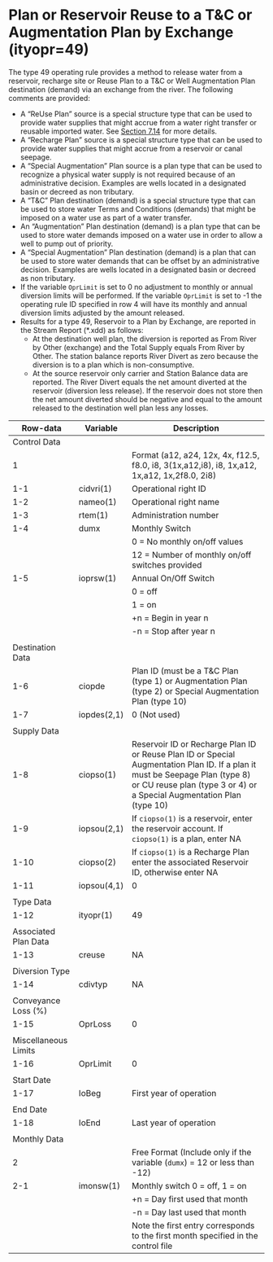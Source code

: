 # Plan or Reservoir Reuse to a T&C or Augmentation Plan by Exchange (ityopr=49) #

The type 49 operating rule provides a method to release water from a reservoir, recharge site or Reuse Plan to a T&C or 
Well Augmentation Plan destination (demand) via an exchange from the river. The following comments are provided:

* A “ReUse Plan” source is a special structure type that can be used to provide water supplies that might accrue from a water right transfer 
or reusable imported water. See [Section 7.14](../StandardModelingProcedures/714.md) for more details.
* A “Recharge Plan” source is a special structure type that can be used to provide water supplies that might accrue from a reservoir or canal 
seepage. 
* A “Special Augmentation” Plan source is a plan type that can be used to recognize a physical water supply is not required because of an administrative 
decision. Examples are wells located in a designated basin or decreed as non tributary.
* A “T&C” Plan destination (demand) is a special structure type that can be used to store water Terms and Conditions (demands) that might be imposed on 
a water use as part of a water transfer.
* An “Augmentation” Plan destination (demand) is a plan type that can be used to store water demands imposed on a water use in order to allow a well to 
pump out of priority. 
* A “Special Augmentation” Plan destination (demand) is a plan that can be used to store water demands that can be offset by an administrative decision. 
Examples are wells located in a designated basin or decreed as non tributary.
* If the variable `OprLimit` is set to 0 no adjustment to monthly or annual diversion limits will be performed. If the variable `OprLimit` is set to -1 the 
operating rule ID specified in row 4 will have its monthly and annual diversion limits adjusted by the amount released.
* Results for a type 49, Reservoir to a Plan by Exchange, are reported in the Stream Report (\*.xdd) as follows:
	* At the destination well plan, the diversion is reported as From River by Other (exchange) and the Total Supply equals From River by Other.  The station 
balance reports River Divert as zero because the diversion is to a plan which is non-consumptive. 
	* At the source reservoir only carrier and Station Balance data are reported. The River Divert equals the net amount diverted at the reservoir (diversion 
less release). If the reservoir does not store then the net amount diverted should be negative and equal to the amount released to the destination well plan less any losses. 

| Row-data							| Variable						| Description 								|				
| ------------------				| --------------------			| --------									|
| Control Data						| 								| 											|
| 1 								| 								| Format (a12, a24, 12x, 4x, f12.5, f8.0, i8, 3(1x,a12,i8), i8, 1x,a12, 1x,a12, 1x,2f8.0, 2i8)
| 1-1								| cidvri(1)						| Operational right ID
| 1-2								| nameo(1)						| Operational right name
| 1-3								| rtem(1)						| Administration number 
| 1-4								| dumx							| Monthly Switch 
| 									| 								| 0 = No monthly on/off values
| 									| 								| 12 = Number of monthly on/off switches provided
| 1-5								| ioprsw(1)						| Annual On/Off Switch 
| 									| 								| 0 = off 
| 									| 								| 1 = on
| 									| 								| +n = Begin in year n
| 									| 								| -n = Stop after year n
| | | |
| Destination Data | | |
| 1-6								| ciopde						| Plan ID (must be a T&C Plan (type 1) or Augmentation Plan (type 2) or Special Augmentation Plan (type 10)
| 1-7								| iopdes(2,1)					| 0 (Not used) 
| | | |
| Supply Data | | |
| 1-8								| ciopso(1)						| Reservoir ID or Recharge Plan ID or Reuse Plan ID or Special Augmentation Plan ID. If a plan it must be Seepage Plan (type 8) or CU reuse plan (type 3 or 4) or a Special Augmentation Plan (type 10)
| 1-9								| iopsou(2,1)					| If `ciopso(1)` is a reservoir, enter the reservoir account. If `ciopso(1)` is a plan, enter NA
| 1-10								| ciopso(2)						| If `ciopso(1)` is a Recharge Plan enter the associated Reservoir ID, otherwise enter NA
| 1-11								| iopsou(4,1)					| 0			
| | | |
| Type Data | | |
| 1-12								| ityopr(1)						| 49 
| | | |
| Associated Plan Data | | | 
| 1-13								| creuse						| NA
| | | |
| Diversion Type | | |
| 1-14								| cdivtyp						| NA
| | | |
| Conveyance Loss (%) | | |
| 1-15								| OprLoss						| 0
| | | |
| Miscellaneous Limits | | |
| 1-16								| OprLimit						| 0
| | | |
| Start Date | | |
| 1-17								| IoBeg							| First year of operation
| | | | 
| End Date | | |
| 1-18								| IoEnd							| Last year of operation
| | | |
| Monthly Data | | |
| 2 								| 								| Free Format (Include only if the variable (`dumx`) = 12 or less than -12)
| 2-1								| imonsw(1)						| Monthly switch 0 = off, 1 = on
| 									| 								| +n = Day first used that month
| 									| 								| -n = Day last used that month
| 									| 								| Note the first entry corresponds to the first month specified in the control file
	